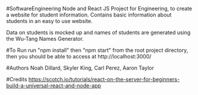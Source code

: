#SoftwareEngineering
Node and React JS Project for Engineering, to create a website for student information. Contains basic information about students in an easy to use website. 

Data on students is mocked up and names of students are generated using the Wu-Tang Names Generator.

#To Run
run "npm install" then "npm start" from the root project directory, then you should be able to access at http://localhost:3000/

#Authors
Noah Dillard, Skyler King, Carl Perez, Aaron Taylor

#Credits
https://scotch.io/tutorials/react-on-the-server-for-beginners-build-a-universal-react-and-node-app
